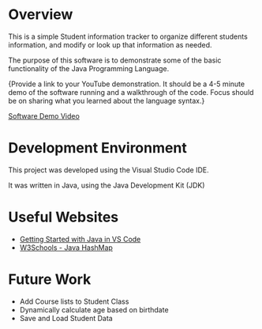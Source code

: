 # Overview

This is a simple Student information tracker to organize different students information, and modify or look up that information as needed.

The purpose of this software is to demonstrate some of the basic functionality of the Java Programming Language.

{Provide a link to your YouTube demonstration. It should be a 4-5 minute demo of the software running and a walkthrough of the code. Focus should be on sharing what you learned about the language syntax.}

[Software Demo Video](http://youtube.link.goes.here)

# Development Environment

This project was developed using the Visual Studio Code IDE.

It was written in Java, using the Java Development Kit (JDK)

# Useful Websites


- [Getting Started with Java in VS Code](https://code.visualstudio.com/docs/java/java-tutorial)
- [W3Schools - Java HashMap](https://www.w3schools.com/java/java_hashmap.asp)

# Future Work

- Add Course lists to Student Class
- Dynamically calculate age based on birthdate
- Save and Load Student Data
